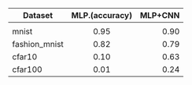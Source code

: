 

|     Dataset            | MLP.(accuracy)          | MLP+CNN  |
| -------------          |:-------------:          | -----:
|                        |                         |          |
|     mnist              |         0.95            |   0.90   |
|   fashion_mnist        |         0.82            |   0.79   |
|     cfar10             |         0.10            |   0.63   |
|    cfar100             |         0.01            |   0.24   |



